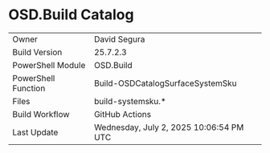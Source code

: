 ﻿# OSD.Build Catalog

| | |
|-|-|
| Owner | David Segura |
| Build Version | 25.7.2.3 |
| PowerShell Module | OSD.Build |
| PowerShell Function | Build-OSDCatalogSurfaceSystemSku |
| Files | build-systemsku.* |
| Build Workflow | GitHub Actions |
| Last Update | Wednesday, July 2, 2025 10:06:54 PM UTC |
